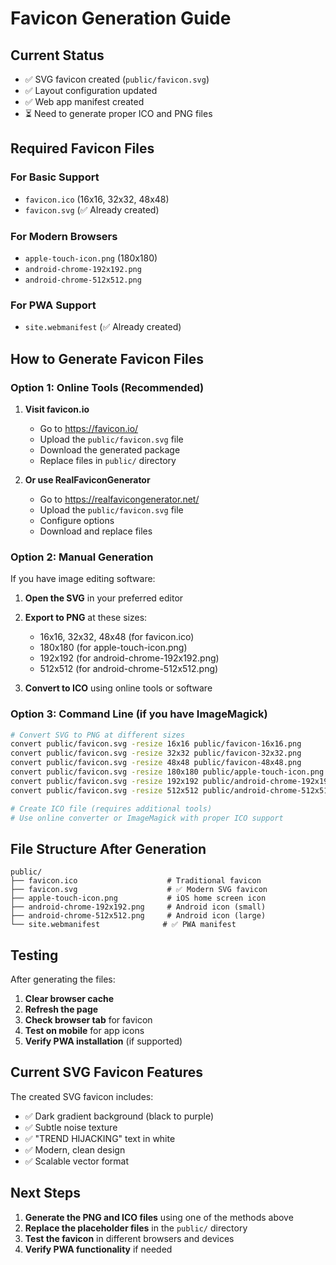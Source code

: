 # Favicon Generation Guide

## Current Status
- ✅ SVG favicon created (`public/favicon.svg`)
- ✅ Layout configuration updated
- ✅ Web app manifest created
- ⏳ Need to generate proper ICO and PNG files

## Required Favicon Files

### For Basic Support
- `favicon.ico` (16x16, 32x32, 48x48)
- `favicon.svg` (✅ Already created)

### For Modern Browsers
- `apple-touch-icon.png` (180x180)
- `android-chrome-192x192.png`
- `android-chrome-512x512.png`

### For PWA Support
- `site.webmanifest` (✅ Already created)

## How to Generate Favicon Files

### Option 1: Online Tools (Recommended)

1. **Visit favicon.io**
   - Go to https://favicon.io/
   - Upload the `public/favicon.svg` file
   - Download the generated package
   - Replace files in `public/` directory

2. **Or use RealFaviconGenerator**
   - Go to https://realfavicongenerator.net/
   - Upload the `public/favicon.svg` file
   - Configure options
   - Download and replace files

### Option 2: Manual Generation

If you have image editing software:

1. **Open the SVG** in your preferred editor
2. **Export to PNG** at these sizes:
   - 16x16, 32x32, 48x48 (for favicon.ico)
   - 180x180 (for apple-touch-icon.png)
   - 192x192 (for android-chrome-192x192.png)
   - 512x512 (for android-chrome-512x512.png)

3. **Convert to ICO** using online tools or software

### Option 3: Command Line (if you have ImageMagick)

```bash
# Convert SVG to PNG at different sizes
convert public/favicon.svg -resize 16x16 public/favicon-16x16.png
convert public/favicon.svg -resize 32x32 public/favicon-32x32.png
convert public/favicon.svg -resize 48x48 public/favicon-48x48.png
convert public/favicon.svg -resize 180x180 public/apple-touch-icon.png
convert public/favicon.svg -resize 192x192 public/android-chrome-192x192.png
convert public/favicon.svg -resize 512x512 public/android-chrome-512x512.png

# Create ICO file (requires additional tools)
# Use online converter or ImageMagick with proper ICO support
```

## File Structure After Generation

```
public/
├── favicon.ico                    # Traditional favicon
├── favicon.svg                    # ✅ Modern SVG favicon
├── apple-touch-icon.png           # iOS home screen icon
├── android-chrome-192x192.png     # Android icon (small)
├── android-chrome-512x512.png     # Android icon (large)
└── site.webmanifest              # ✅ PWA manifest
```

## Testing

After generating the files:

1. **Clear browser cache**
2. **Refresh the page**
3. **Check browser tab** for favicon
4. **Test on mobile** for app icons
5. **Verify PWA installation** (if supported)

## Current SVG Favicon Features

The created SVG favicon includes:
- ✅ Dark gradient background (black to purple)
- ✅ Subtle noise texture
- ✅ "TREND HIJACKING" text in white
- ✅ Modern, clean design
- ✅ Scalable vector format

## Next Steps

1. **Generate the PNG and ICO files** using one of the methods above
2. **Replace the placeholder files** in the `public/` directory
3. **Test the favicon** in different browsers and devices
4. **Verify PWA functionality** if needed 